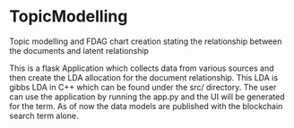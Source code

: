# TopicModelling
Topic modelling and FDAG chart creation stating the relationship between the documents and latent relationship

This is a flask Application which collects data from various sources and then create the LDA allocation for the document
relationship. This LDA is gibbs LDA in C++ which can be found under  the src/ directory. The user can use the application 
by running the app.py and the UI will be generated for the term. As of now the data models are published with the blockchain 
search term alone.
